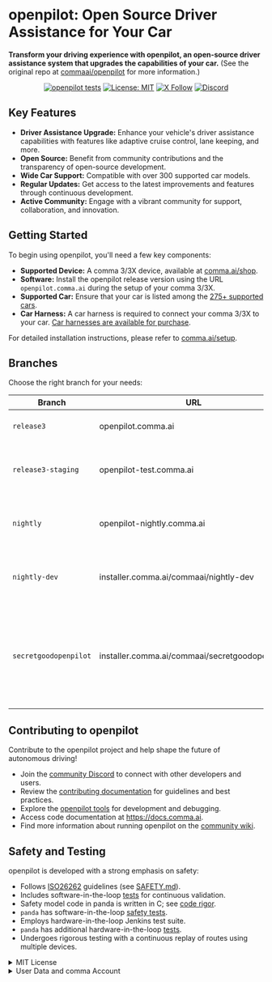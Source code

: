 # openpilot: Open Source Driver Assistance for Your Car

**Transform your driving experience with openpilot, an open-source driver assistance system that upgrades the capabilities of your car.** (See the original repo at [commaai/openpilot](https://github.com/commaai/openpilot) for more information.)

<div align="center">

[![openpilot tests](https://github.com/commaai/openpilot/actions/workflows/selfdrive_tests.yaml/badge.svg)](https://github.com/commaai/openpilot/actions/workflows/selfdrive_tests.yaml)
[![License: MIT](https://img.shields.io/badge/License-MIT-yellow.svg)](LICENSE)
[![X Follow](https://img.shields.io/twitter/follow/comma_ai)](https://x.com/comma_ai)
[![Discord](https://img.shields.io/discord/469524606043160576)](https://discord.comma.ai)

</div>

## Key Features

*   **Driver Assistance Upgrade:** Enhance your vehicle's driver assistance capabilities with features like adaptive cruise control, lane keeping, and more.
*   **Open Source:** Benefit from community contributions and the transparency of open-source development.
*   **Wide Car Support:** Compatible with over 300 supported car models.
*   **Regular Updates:** Get access to the latest improvements and features through continuous development.
*   **Active Community:** Engage with a vibrant community for support, collaboration, and innovation.

## Getting Started

To begin using openpilot, you'll need a few key components:

*   **Supported Device:** A comma 3/3X device, available at [comma.ai/shop](https://comma.ai/shop/comma-3x).
*   **Software:** Install the openpilot release version using the URL `openpilot.comma.ai` during the setup of your comma 3/3X.
*   **Supported Car:** Ensure that your car is listed among the [275+ supported cars](docs/CARS.md).
*   **Car Harness:** A car harness is required to connect your comma 3/3X to your car. [Car harnesses are available for purchase](https://comma.ai/shop/car-harness).

For detailed installation instructions, please refer to [comma.ai/setup](https://comma.ai/setup).

## Branches

Choose the right branch for your needs:

| Branch              | URL                             | Description                                                                         |
| ------------------- | ------------------------------- | ----------------------------------------------------------------------------------- |
| `release3`          | openpilot.comma.ai                | Stable release branch.                                                             |
| `release3-staging`  | openpilot-test.comma.ai          | Staging branch for early access to upcoming releases.                               |
| `nightly`           | openpilot-nightly.comma.ai       | Bleeding-edge development branch; may be unstable.                                  |
| `nightly-dev`       | installer.comma.ai/commaai/nightly-dev | Includes experimental development features for select cars.                    |
| `secretgoodopenpilot` | installer.comma.ai/commaai/secretgoodopenpilot | Preview branch for new driving models from the autonomy team, merged earlier than master. |

## Contributing to openpilot

Contribute to the openpilot project and help shape the future of autonomous driving!

*   Join the [community Discord](https://discord.comma.ai) to connect with other developers and users.
*   Review the [contributing documentation](docs/CONTRIBUTING.md) for guidelines and best practices.
*   Explore the [openpilot tools](tools/) for development and debugging.
*   Access code documentation at https://docs.comma.ai.
*   Find more information about running openpilot on the [community wiki](https://github.com/commaai/openpilot/wiki).

## Safety and Testing

openpilot is developed with a strong emphasis on safety:

*   Follows [ISO26262](https://en.wikipedia.org/wiki/ISO_26262) guidelines (see [SAFETY.md](docs/SAFETY.md)).
*   Includes software-in-the-loop [tests](.github/workflows/selfdrive_tests.yaml) for continuous validation.
*   Safety model code in panda is written in C; see [code rigor](https://github.com/commaai/panda#code-rigor).
*   `panda` has software-in-the-loop [safety tests](https://github.com/commaai/panda/tree/master/tests/safety).
*   Employs hardware-in-the-loop Jenkins test suite.
*   `panda` has additional hardware-in-the-loop [tests](https://github.com/commaai/panda/blob/master/Jenkinsfile).
*   Undergoes rigorous testing with a continuous replay of routes using multiple devices.

<details>
<summary>MIT License</summary>

openpilot is released under the MIT license.

Any user of this software shall indemnify and hold harmless Comma.ai, Inc. and its directors, officers, employees, agents, stockholders, affiliates, subcontractors and customers from and against all allegations, claims, actions, suits, demands, damages, liabilities, obligations, losses, settlements, judgments, costs and expenses (including without limitation attorneys’ fees and costs) which arise out of, relate to or result from any use of this software by user.

**THIS IS ALPHA QUALITY SOFTWARE FOR RESEARCH PURPOSES ONLY. THIS IS NOT A PRODUCT.
YOU ARE RESPONSIBLE FOR COMPLYING WITH LOCAL LAWS AND REGULATIONS.
NO WARRANTY EXPRESSED OR IMPLIED.**
</details>

<details>
<summary>User Data and comma Account</summary>

openpilot collects driving data by default, which can be accessed via [comma connect](https://connect.comma.ai/). This data is used to improve the system, and users can disable data collection.

openpilot logs road-facing cameras, CAN, GPS, IMU, magnetometer, thermal sensors, crashes, and operating system logs. Driver-facing camera and microphone logging is optional.

By using openpilot, you agree to [our Privacy Policy](https://comma.ai/privacy). You understand that use of this software or its related services will generate certain types of user data, which may be logged and stored at the sole discretion of comma. By accepting this agreement, you grant an irrevocable, perpetual, worldwide right to comma for the use of this data.
</details>